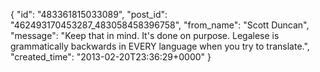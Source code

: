  {
   "id": "483361815033089",
   "post_id": "462493170453287_483058458396758",
   "from_name": "Scott Duncan",
   "message": "Keep that in mind. It's done on purpose. Legalese is grammatically backwards in EVERY language when you try to translate.",
   "created_time": "2013-02-20T23:36:29+0000"
 }
